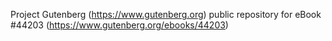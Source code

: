 Project Gutenberg (https://www.gutenberg.org) public repository for eBook #44203 (https://www.gutenberg.org/ebooks/44203)
